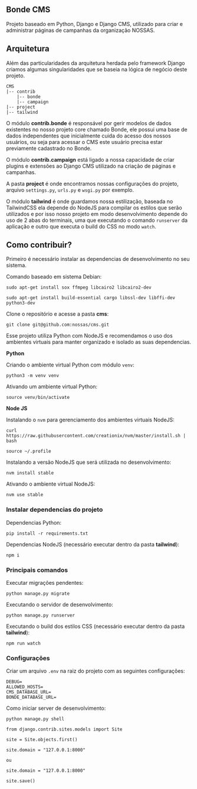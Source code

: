 Bonde CMS
----------

Projeto baseado em Python, Django e Django CMS, utilizado para criar e administrar páginas de campanhas da organização NOSSAS.


## Arquitetura

Além das particularidades da arquitetura herdada pelo framework Django criamos algumas singularidades que se baseia na lógica de negócio deste projeto.

```
CMS
|-- contrib
	|-- bonde
	|-- campaign
|-- project
|-- tailwind
```

O módulo **contrib.bonde** é responsável por gerir modelos de dados existentes no nosso projeto core chamado Bonde, ele possui uma base de dados independentes que inicialmente cuida do acesso dos nossos usuários, ou seja para acessar o CMS este usuário precisa estar previamente cadastrado no Bonde.

O módulo **contrib.campaign** está ligado a nossa capacidade de criar plugins e extensões ao Django CMS utilizado na criação de páginas e campanhas.

A pasta **project** é onde encontramos nossas configurações do projeto, arquivo `settings.py`, `urls.py` e `wsgi.py` por exemplo.

O módulo **tailwind** é onde guardamos nossa estilização, baseada no TailwindCSS ela depende do NodeJS para compilar os estilos que serão utilizados e por isso nosso projeto em modo desenvolvimento depende do uso de 2 abas do terminais, uma que executando o comando `runserver` da aplicação e outro que executa o build do CSS no modo `watch`.


## Como contribuir?

Primeiro é necessário instalar as dependencias de desenvolvimento no seu sistema.

Comando baseado em sistema Debian:

<!-- https://stackoverflow.com/questions/70508775/error-could-not-build-wheels-for-pycairo-which-is-required-to-install-pyprojec -->

`sudo apt-get install sox ffmpeg libcairo2 libcairo2-dev`

`sudo apt-get install build-essential cargo libssl-dev libffi-dev python3-dev`

Clone o repositório e acesse a pasta **cms**:

`git clone git@github.com:nossas/cms.git`

Esse projeto utiliza Python com NodeJS e recomendamos o uso dos ambientes virtuais para manter organizado e isolado as suas dependencias.

**Python**

Criando o ambiente virtual Python com módulo `venv`:

`python3 -m venv venv`

Ativando um ambiente virtual Python:

`source venv/bin/activate`

**Node JS**

Instalando o `nvm` para gerenciamento dos ambientes virtuais NodeJS:

`curl https://raw.githubusercontent.com/creationix/nvm/master/install.sh | bash`

`source ~/.profile`

Instalando a versão NodeJS que será utilizada no desenvolvimento:

`nvm install stable`

Ativando o ambiente virtual NodeJS:

`nvm use stable`

### Instalar dependencias do projeto

Dependencias Python:

`pip install -r requirements.txt`

Dependencias NodeJS (necessário executar dentro da pasta **tailwind**):

`npm i`

### Principais comandos

Executar migrações pendentes:

`python manage.py migrate`

Executando o servidor de desenvolvimento:

`python manage.py runserver`

Executando o build dos estilos CSS (necessário executar dentro da pasta **tailwind**):

`npm run watch`


### Configurações

Criar um arquivo `.env` na raiz do projeto com as seguintes configurações:

```
DEBUG=
ALLOWED_HOSTS=
CMS_DATABASE_URL=
BONDE_DATABASE_URL=
```

Como iniciar server de desenvolvimento:

```
python manage.py shell

from django.contrib.sites.models import Site

site = Site.objects.first()

site.domain = "127.0.0.1:8000"

ou

site.domain = "127.0.0.1:8000"

site.save()
```


<!-- Como publicar vários sites?

1. Carregar a configuração do site no Django a partir do host

    Importante entender que a marca e o dominio são algo extremamente forte.
        
        Rede Nossas Cidades: nossas.org.br
        
        Meu Rio: meurio.org.br
        
        Minha Manaus: minhamanaus.org.br

    Cada campanha seria acessada inicialmente através de subpaths.

        Essa conta eu não pago: minhamanaus.org.br/essacontaeunaopago
        
        Respeita Paquetá: meurio.org.br/respeitapaqueta
        
        Amazônia contra COVID: nossas.org.br/amazoniacontracovid

2. Publicar em produção:

Exige a configuração dos Sites antecipadamente (Comando, configurar sites buscar sites do Bonde)

Base de dados compartilhada


Dúvidas (É outra camada):

Como manter no mesmo dominio 2 aplicações (Bonde e Novo CMS)
Caso seja negativa, como migrar campanhas já existentes no Bonde

subdominios continuam pro Bonde
enquanto o dominio principal, precisaria ser migrado pro CMS


Remove ideia google autenticate
Criptografar com a mesma chave o password -->